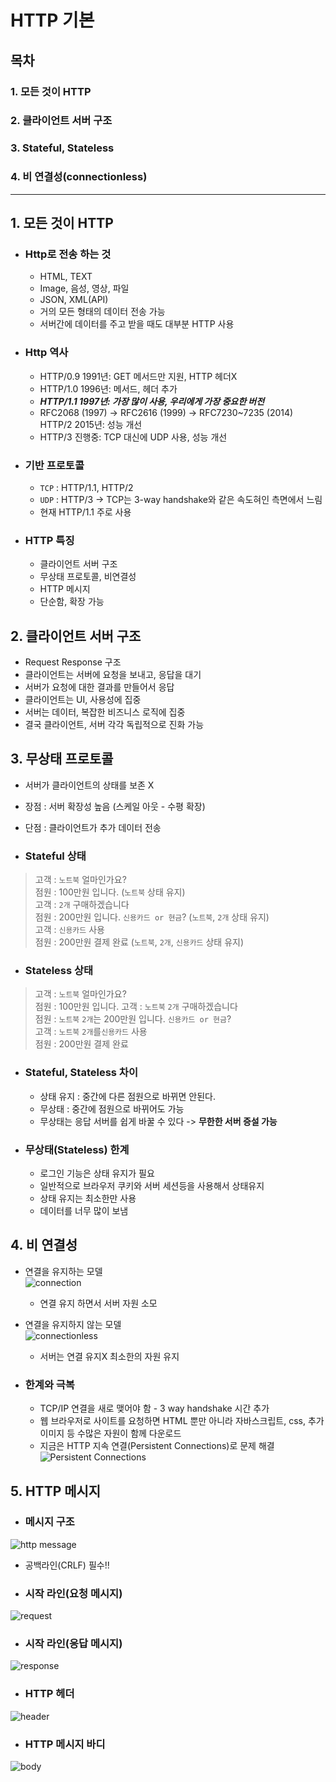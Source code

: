 # HTTP 기본

## 목차
### 1. 모든 것이 HTTP

### 2. 클라이언트 서버 구조

### 3. Stateful, Stateless

### 4. 비 연결성(connectionless)

---

## 1. 모든 것이 HTTP

- ### Http로 전송 하는 것
  - HTML, TEXT
  - Image, 음성, 영상, 파일
  - JSON, XML(API)
  - 거의 모든 형태의 데이터 전송 가능
  - 서버간에 데이터를 주고 받을 때도 대부분 HTTP 사용


- ### Http 역사
  - HTTP/0.9 1991년: GET 메서드만 지원, HTTP 헤더X  
  - HTTP/1.0 1996년: 메서드, 헤더 추가  
  - _**HTTP/1.1 1997년: 가장 많이 사용, 우리에게 가장 중요한 버전**_  
  - RFC2068 (1997) -> RFC2616 (1999) -> RFC7230~7235 (2014) HTTP/2 2015년: 성능 개선  
  - HTTP/3 진행중: TCP 대신에 UDP 사용, 성능 개선

- ### 기반 프로토콜
  - `TCP` : HTTP/1.1, HTTP/2
  - `UDP` : HTTP/3 -> TCP는 3-way handshake와 같은 속도혀인 측면에서 느림
  - 현재 HTTP/1.1 주로 사용

- ### HTTP 특징
  - 클라이언트 서버 구조
  - 무상태 프로토콜, 비연결성
  - HTTP 메시지
  - 단순함, 확장 가능


## 2. 클라이언트 서버 구조
  - Request Response 구조
  - 클라이언트는 서버에 요청을 보내고, 응답을 대기
  - 서버가 요청에 대한 결과를 만들어서 응답
  - 클라이언트는 UI, 사용성에 집중
  - 서버는 데이터, 복잡한 비즈니스 로직에 집중
  - 결국 클라이언트, 서버 각각 독립적으로 진화 가능


## 3. 무상태 프로토콜
  - 서버가 클라이언트의 상태를 보존 X
  - 장점 : 서버 확장성 높음 (스케일 아웃 - 수평 확장)
  - 단점 : 클라이언트가 추가 데이터 전송
  
  - ### Stateful 상태
  > 고객 : `노트북` 얼마인가요?  
  > 점원 : 100만원 입니다. (`노트북` 상태 유지)  
  > 고객 : `2개` 구매하겠습니다  
  > 점원 : 200만원 입니다. `신용카드 or 현금`? (`노트북`, `2개` 상태 유지)  
  > 고객 : `신용카드` 사용  
  > 점원 : 200만원 결제 완료 (`노트북`, `2개`, `신용카드` 상태 유지)  

  - ### Stateless 상태
  > 고객 : `노트북` 얼마인가요?  
  > 점원 : 100만원 입니다.
  > 고객 : `노트북` `2개` 구매하겠습니다  
  > 점원 : `노트북` `2개`는 200만원 입니다. `신용카드 or 현금`?  
  > 고객 : `노트북` `2개`를`신용카드` 사용  
  > 점원 : 200만원 결제 완료

  - ### Stateful, Stateless 차이
    - 상태 유지 : 중간에 다른 점원으로 바뀌면 안된다.
    - 무상태 : 중간에 점원으로 바뀌어도 가능
    - 무상태는 응답 서버를 쉽게 바꿀 수 있다 -> **무한한 서버 증설 가능**

  - ### 무상태(Stateless) 한계
    - 로그인 기능은 상태 유지가 필요
    - 일반적으로 브라우저 쿠키와 서버 세션등을 사용해서 상태유지
    - 상태 유지는 최소한만 사용
    - 데이터를 너무 많이 보냄

  
## 4. 비 연결성
- 연결을 유지하는 모델  
![connection](./images/basic1.png)
  - 연결 유지 하면서 서버 자원 소모 
- 연결을 유지하지 않는 모델   
![connectionless](./images/basic2.png)
  - 서버는 연결 유지X 최소한의 자원 유지
  
- ### 한계와 극복
  - TCP/IP 연결을 새로 맺어야 함 - 3 way handshake 시간 추가
  - 웹 브라우저로 사이트를 요청하면 HTML 뿐만 아니라 자바스크립트, css, 추가 이미지 등 수많은 자원이 함께 다운로드
  - 지금은 HTTP 지속 연결(Persistent Connections)로 문제 해결  
    ![Persistent Connections](./images/basic3.png)


## 5. HTTP 메시지

- ### 메시지 구조  
![http message](./images/basic4.png)
- 공백라인(CRLF) 필수!!

- ### 시작 라인(요청 메시지)   
![request](images/basic5.png)

- ### 시작 라인(응답 메시지)    
![response](images/basic6.png)

- ### HTTP 헤더  
![header](images/header.png)

- ### HTTP 메시지 바디  
![body](images/body.png)
